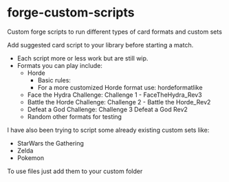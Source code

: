 # forge-custom-scripts
Custom forge scripts to run different types of card formats and custom sets

Add suggested card script to your library before starting a match. 
 - Each script more or less work but are still wip.
 - Formats you can play include:
     - Horde
       - Basic rules:
       - For a more customized Horde format use: hordeformatlike
     - Face the Hydra Challenge: Challenge 1 - FaceTheHydra_Rev3
     - Battle the Horde Challenge: Challenge 2 - Battle the Horde_Rev2
     - Defeat a God Challenge: Challenge 3 Defeat a God Rev2
     - Random other formats for testing

I have also been trying to script some already existing custom sets like:
- StarWars the Gathering
- Zelda
- Pokemon

To use files just add them to your custom folder
